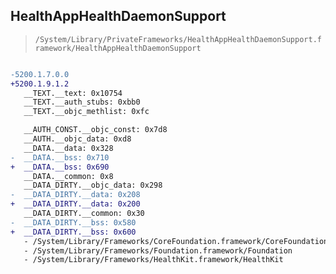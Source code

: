 ## HealthAppHealthDaemonSupport

> `/System/Library/PrivateFrameworks/HealthAppHealthDaemonSupport.framework/HealthAppHealthDaemonSupport`

```diff

-5200.1.7.0.0
+5200.1.9.1.2
   __TEXT.__text: 0x10754
   __TEXT.__auth_stubs: 0xbb0
   __TEXT.__objc_methlist: 0xfc

   __AUTH_CONST.__objc_const: 0x7d8
   __AUTH.__objc_data: 0xd8
   __DATA.__data: 0x328
-  __DATA.__bss: 0x710
+  __DATA.__bss: 0x690
   __DATA.__common: 0x8
   __DATA_DIRTY.__objc_data: 0x298
-  __DATA_DIRTY.__data: 0x208
+  __DATA_DIRTY.__data: 0x200
   __DATA_DIRTY.__common: 0x30
-  __DATA_DIRTY.__bss: 0x580
+  __DATA_DIRTY.__bss: 0x600
   - /System/Library/Frameworks/CoreFoundation.framework/CoreFoundation
   - /System/Library/Frameworks/Foundation.framework/Foundation
   - /System/Library/Frameworks/HealthKit.framework/HealthKit

```
